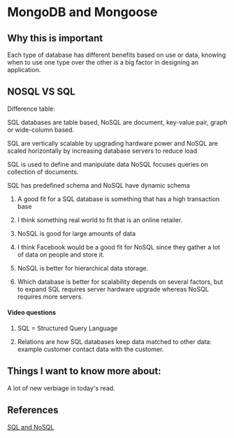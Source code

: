 # MongoDB and Mongoose

## Why this is important

Each type of database has different benefits based on use or data, knowing when to use one type over the other is a big factor in designing an application.

##  NOSQL VS SQL

Difference table:

SQL databases are table based, NoSQL are document, key-value pair, graph or wide-column based.

SQL are vertically scalable by upgrading hardware power and NoSQL are scaled horizontally by increasing database servers to reduce load

SQL is used to define and manipulate data NoSQL focuses queries on collection of documents.

SQL has predefined schema and NoSQL have dynamic schema

1.  A good fit for a SQL database is something that has a high transaction base

2.  I think something real world to fit that is an online retailer.

3.  NoSQL is good for large amounts of data

4.  I think Facebook would be a good fit for NoSQL since they gather a lot of data on people and store it.

5.  NoSQL is better for hierarchical data storage.

6.  Which database is better for scalability depends on several factors, but to expand SQL requires server hardware upgrade whereas NoSQL requires more servers.

#### Video questions

1.  SQL = Structured Query Language

2.  Relations are how SQL databases keep data matched to other data: example customer contact data with the customer.

## Things I want to know more about:

A lot of new verbiage in today's read.  

## References

[SQL and NoSQL](https://www.youtube.com/watch?v=ZS_kXvOeQ5Y)
